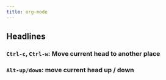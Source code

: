```yaml
---
title: org-mode
---
```


## Headlines
### `Ctrl-c`, `Ctrl-w`: Move current head to another place
### `Alt-up/down`: move current head up / down
###
